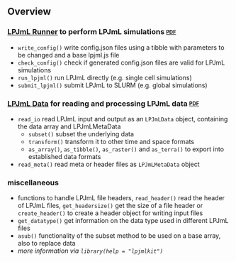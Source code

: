 ## Overview

### **[LPJmL Runner](./vignettes/lpjml-runner.md)** to perform LPJmL simulations <sub><sup>[PDF](./vignettes/lpjml-runner.pdf)</sup></sub>
  - `write_config()` write config.json files using a tibble with parameters to be changed and a base lpjml.js file
  - `check_config()` check if generated config.json files are valid for LPJmL simulations
  - `run_lpjml()` run LPJmL directly (e.g. single cell simulations)
  - `submit_lpjml()` submit LPJmL to SLURM (e.g. global simulations)

### **[LPJmL Data](./vignettes/lpjml-data.md)** for reading and processing LPJmL data <sub><sup>[PDF](./vignettes/lpjml-data.pdf)</sup></sub>
- `read_io` read LPJmL input and output as an `LPJmLData` object, containing the data array and LPJmLMetaData
  - `subset()` subset the underlying data
  - `transform()` transform it to other time and space formats
  -  `as_array()`, `as_tibble()`, `as_raster()` and `as_terra()` to export into established data formats
- `read_meta()` read meta or header files as `LPJmLMetaData` object

### **miscellaneous**
- functions to handle LPJmL file headers, `read_header()` read the header of LPJmL files, `get_headersize()` get the size of a file header or `create_header()` to create a header object for writing input files
- `get_datatype()` get information on the data type used in different LPJmL files
- `asub()` functionality of the subset method to be used on a base array, also to replace data
- *more information via `library(help = "lpjmlkit")`*
